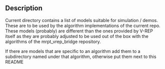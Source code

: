 ## Description

Current directory contains a list of models suitable for simulation / demos.
These are to be used by the algorithm implementations of the current repo. These
models (probably) are different than the ones provided by V-REP itself as they
are probably adjusted to be used out of the box with the algorithms of the
mrpt_vrep_bridge repository.

If there are models that are specific to an algorithm add them to a subdirectory
named under that algorithm, otherwise put them next to this README

